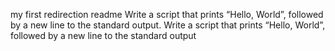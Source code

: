 my first redirection readme
Write a script that prints “Hello, World”, followed by a new line to the standard output.
Write a script that prints “Hello, World”, followed by a new line to the standard output
